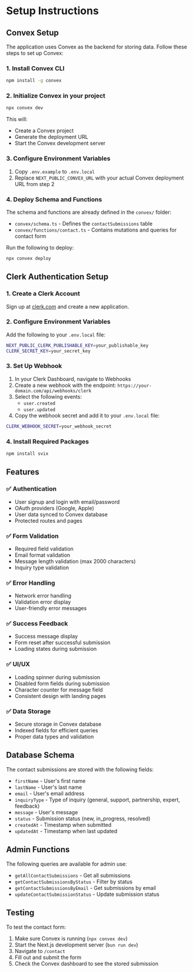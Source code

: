 # Setup Instructions

## Convex Setup

The application uses Convex as the backend for storing data. Follow these steps to set up Convex:

### 1. Install Convex CLI
```bash
npm install -g convex
```

### 2. Initialize Convex in your project
```bash
npx convex dev
```

This will:
- Create a Convex project
- Generate the deployment URL
- Start the Convex development server

### 3. Configure Environment Variables
1. Copy `.env.example` to `.env.local`
2. Replace `NEXT_PUBLIC_CONVEX_URL` with your actual Convex deployment URL from step 2

### 4. Deploy Schema and Functions
The schema and functions are already defined in the `convex/` folder:
- `convex/schema.ts` - Defines the `contactSubmissions` table
- `convex/functions/contact.ts` - Contains mutations and queries for contact form

Run the following to deploy:
```bash
npx convex deploy
```

## Clerk Authentication Setup

### 1. Create a Clerk Account
Sign up at [clerk.com](https://clerk.com) and create a new application.

### 2. Configure Environment Variables
Add the following to your `.env.local` file:
```bash
NEXT_PUBLIC_CLERK_PUBLISHABLE_KEY=your_publishable_key
CLERK_SECRET_KEY=your_secret_key
```

### 3. Set Up Webhook
1. In your Clerk Dashboard, navigate to Webhooks
2. Create a new webhook with the endpoint: `https://your-domain.com/api/webhooks/clerk`
3. Select the following events:
   - `user.created`
   - `user.updated`
4. Copy the webhook secret and add it to your `.env.local` file:
```bash
CLERK_WEBHOOK_SECRET=your_webhook_secret
```

### 4. Install Required Packages
```bash
npm install svix
```

## Features

### ✅ Authentication
- User signup and login with email/password
- OAuth providers (Google, Apple)
- User data synced to Convex database
- Protected routes and pages

### ✅ Form Validation
- Required field validation
- Email format validation
- Message length validation (max 2000 characters)
- Inquiry type validation

### ✅ Error Handling
- Network error handling
- Validation error display
- User-friendly error messages

### ✅ Success Feedback
- Success message display
- Form reset after successful submission
- Loading states during submission

### ✅ UI/UX
- Loading spinner during submission
- Disabled form fields during submission
- Character counter for message field
- Consistent design with landing pages

### ✅ Data Storage
- Secure storage in Convex database
- Indexed fields for efficient queries
- Proper data types and validation

## Database Schema

The contact submissions are stored with the following fields:
- `firstName` - User's first name
- `lastName` - User's last name  
- `email` - User's email address
- `inquiryType` - Type of inquiry (general, support, partnership, expert, feedback)
- `message` - User's message
- `status` - Submission status (new, in_progress, resolved)
- `createdAt` - Timestamp when submitted
- `updatedAt` - Timestamp when last updated

## Admin Functions

The following queries are available for admin use:
- `getAllContactSubmissions` - Get all submissions
- `getContactSubmissionsByStatus` - Filter by status
- `getContactSubmissionsByEmail` - Get submissions by email
- `updateContactSubmissionStatus` - Update submission status

## Testing

To test the contact form:
1. Make sure Convex is running (`npx convex dev`)
2. Start the Next.js development server (`bun run dev`)
3. Navigate to `/contact`
4. Fill out and submit the form
5. Check the Convex dashboard to see the stored submission